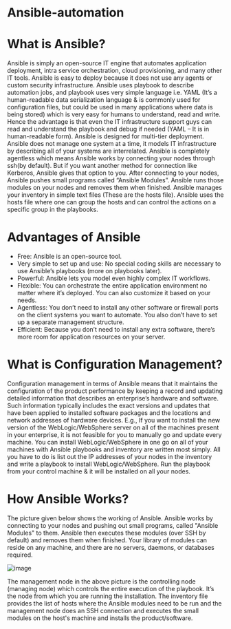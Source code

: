# Ansible-automation

#  What is Ansible?

Ansible is simply an open-source IT engine that automates application deployment, intra service orchestration, cloud provisioning, and many other IT tools.
Ansible is easy to deploy because it does not use any agents or custom security infrastructure.
Ansible uses playbook to describe automation jobs, and playbook uses very simple language i.e. YAML (It’s a human-readable data serialization language & is commonly used for configuration files, but could be used in many applications where data is being stored) which is very easy for humans to understand, read and write. Hence the advantage is that even the IT infrastructure support guys can read and understand the playbook and debug if needed (YAML – It is in human-readable form).
Ansible is designed for multi-tier deployment. Ansible does not manage one system at a time, it models IT infrastructure by describing all of your systems are interrelated. Ansible is completely agentless which means Ansible works by connecting your nodes through ssh(by default). But if you want another method for connection like Kerberos, Ansible gives that option to you.
After connecting to your nodes, Ansible pushes small programs called “Ansible Modules”. Ansible runs those modules on your nodes and removes them when finished. Ansible manages your inventory in simple text files (These are the hosts file). Ansible uses the hosts file where one can group the hosts and can control the actions on a specific group in the playbooks.

# Advantages of Ansible
- Free: Ansible is an open-source tool.
- Very simple to set up and use: No special coding skills are necessary to use Ansible’s playbooks (more on playbooks later).
- Powerful: Ansible lets you model even highly complex IT workflows.
- Flexible: You can orchestrate the entire application environment no matter where it’s deployed. You can also customize it based on your needs.
- Agentless: You don’t need to install any other software or firewall ports on the client systems you want to automate. You also don’t have to set up a separate management structure.
- Efficient: Because you don’t need to install any extra software, there’s more room for application resources on your server.

# What is Configuration Management?
Configuration management in terms of Ansible means that it maintains the configuration of the product performance by keeping a record and updating detailed information that describes an enterprise’s hardware and software.
Such information typically includes the exact versions and updates that have been applied to installed software packages and the locations and network addresses of hardware devices. E.g., If you want to install the new version of the WebLogic/WebSphere server on all of the machines present in your enterprise, it is not feasible for you to manually go and update every machine.
You can install WebLogic/WebSphere in one go on all of your machines with Ansible playbooks and inventory are written most simply. All you have to do is list out the IP addresses of your nodes in the inventory and write a playbook to install WebLogic/WebSphere. Run the playbook from your control machine & it will be installed on all your nodes.

# How Ansible Works?
The picture given below shows the working of Ansible.
Ansible works by connecting to your nodes and pushing out small programs, called "Ansible Modules" to them. Ansible then executes these modules (over SSH by default) and removes them when finished. Your library of modules can reside on any machine, and there are no servers, daemons, or databases required.

![image](https://user-images.githubusercontent.com/66211088/158861240-3607eeb3-60a0-4fd1-be1e-0a098ec68a39.png)

The management node in the above picture is the controlling node (managing node) which controls the entire execution of the playbook. It’s the node from which you are running the installation. The inventory file provides the list of hosts where the Ansible modules need to be run and the management node does an SSH connection and executes the small modules on the host's machine and installs the product/software.
